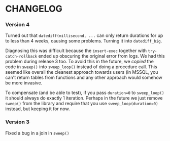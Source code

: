 # CHANGELOG

### Version 4

Turned out that `datediff(millisecond, ...` can only return durations for
up to less than 4 weeks, causing some problems. Turning it into `datediff_big`.

Diagnosing this was difficult because the `insert-exec` together with `try-catch-rollback`
ended up obscuring the original error from logs. We had this problem during
release 3 too.  To avoid this in the future, we _copied_ the code in
`sweep()` into `sweep_loop()` instead of doing a procedure call. This seemed
like overall the cleanest approach towards users (in MSSQL, you can't
return tables from functions and any other approach would somehow be more
invasive.

To compensate (and be able to test), if you pass `duration=0` to `sweep_loop()`
it should always do exactly 1 iteration. Perhaps in the future we just
remove `sweep()` from the library and require that you use `sweep_loop(duration=0)`
instead, but keeping it for now.


### Version 3

Fixed a bug in a join in `sweep()`